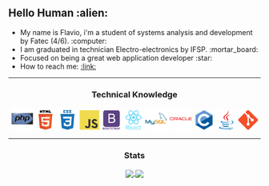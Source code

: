 <h2> Hello Human :alien:</h2>
<ul>
      <li>My name is Flavio, i'm a student of systems analysis and development by Fatec (4/6). :computer:</li>
      <li>I am graduated in technician Electro-electronics by IFSP. :mortar_board:</li>
      <li>Focused on being a great web application developer :star:</li>
      <li>How to reach me: 
            <a href="https://www.linkedin.com/in/flaviomoreiraterra/" target="_blank">:link:</a>
      </li>
</ul>

<hr />

<h3 align="center">Technical Knowledge</h3>
<p align="center">
      <img src="https://raw.githubusercontent.com/devicons/devicon/master/icons/php/php-original.svg" alt="php" width="45" height="45"/>
      <img src="https://raw.githubusercontent.com/devicons/devicon/master/icons/html5/html5-original-wordmark.svg" alt="html5"  width="40" height="40"/>
      <img src="https://raw.githubusercontent.com/devicons/devicon/master/icons/css3/css3-plain-wordmark.svg" alt="css3"  width="40" height="40"/>
      <img src="https://raw.githubusercontent.com/devicons/devicon/master/icons/javascript/javascript-original.svg" alt="javascript" width="40" height="40"/>
      <img src="https://raw.githubusercontent.com/devicons/devicon/master/icons/bootstrap/bootstrap-plain-wordmark.svg" alt="bootstrap" width="40" height="40"/>
      <img src="https://raw.githubusercontent.com/devicons/devicon/master/icons/react/react-original-wordmark.svg" alt="react" width="40" height="40"/>
      <img src="https://raw.githubusercontent.com/devicons/devicon/master/icons/mysql/mysql-original-wordmark.svg" alt="mysql" width="45" height="45"/>
      <img src="https://raw.githubusercontent.com/devicons/devicon/master/icons/oracle/oracle-original.svg" alt="oracle" width="45" height="45"/>
      <img src="https://raw.githubusercontent.com/devicons/devicon/master/icons/c/c-original.svg" alt="c" width="40" height="40"/>
      <img src="https://raw.githubusercontent.com/devicons/devicon/master/icons/java/java-original.svg" alt="java" width="40" height="40"/>
      <img src="https://raw.githubusercontent.com/devicons/devicon/master/icons/git/git-original.svg" alt="git" width="40" height="40"/>
</p>

<hr />

<h3 align="center">Stats</h3>
<p align="center">
    <a href="https://github.com/anuraghazra/github-readme-stats">
        <img 
             align="center" 
             src="https://github-readme-stats.vercel.app/api?username=FlavioTerra&show_icons=true&theme=midnight-purple&locale=en" 
             width="400"
        />
     </a>
     <a href="https://github.com/anuraghazra/github-readme-stats">
        <img align="center" 
             src="https://github-readme-stats.vercel.app/api/top-langs/?username=FlavioTerra&layout=compact&theme=midnight-purple&locale=en" 
             height="159" 
        />
     </a>
</p>
